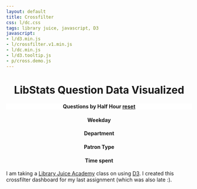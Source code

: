 ```yaml
---
layout: default
title: Crossfilter
css: l/dc.css
tags: library juice, javascript, D3
javascript:
- l/d3.min.js
- l/crossfilter.v1.min.js
- l/dc.min.js
- l/d3.tooltip.js
- p/cross.demo.js 
---
```

<style>
	h1, 
	h4,
	#question_half_hour,
	#question_weekday,
	#location_name,
	#patron_type,
	#time_spent {
		text-align: center; 
	}
	#question_half_hour {
		float:none;
	}
	.jumbotron {
		background-color: white; 
		margin-bottom: 0px; 
		padding-bottom: 0px;

	}
	#small-charts {
		clear:both;
	}
	rect.selected,
	.pie-slice.selected {
		opacity: 1; 
	}
	rect.deselected,
	.pie-slice.deselected {
		opacity: .4; 
	}
	.x.axis text {
    	text-anchor: end !important;
    	transform: rotate(-45deg);
	}
	.dc-chart .selected path {
		stroke: #FFF;
	}
	.dc-chart g.row text {
		fill: rgb(5, 5, 5);
	}
	.center-text {
		font-size: 20px; 
	}
	svg:not(:root) {
		overflow: overlay;
	}
	.hide {
		display: none; 
	}
</style>
<h1>LibStats Question Data Visualized</h1>
<div class="jumbotron">
	<h4>Questions by Half Hour <a class="reset" href="javascript:question_half_hour_chart.filterAll();dc.redrawAll();">reset</a></h4>
	<div id="question_half_hour"></div>
</div>	
<div class="row" id="small-charts">
	<div class="col-md-3" id="question_weekday">
		<h4>Weekday</h4>
	</div>
	<div class="col-md-3" id="location_name">
		<h4>Department</h4>
	</div>
	<div class="col-md-3" id="patron_type">
		<h4>Patron Type</h4>
	</div>
	<div class="col-md-3" id="time_spent">
		<h4>Time spent</h4>
	</div>
</div> 	

I am taking a [Library Juice Academy](http://libraryjuiceacademy.com/) class on using [D3](http://d3js.org/). I created this crossfilter dashboard for my last assignment (which was also late :).